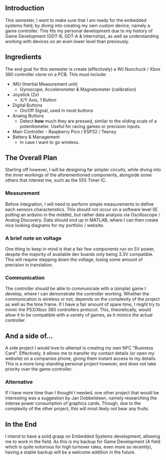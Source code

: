 ## Introduction
This semester, I want to make sure that I am ready for the embedded systems field, by diving into creating my own custom device, namely a game controller. This fits my personal development due to my history of Game Development (GDT-B, GDT-A & Internship), as well as understanding working with devices on an even lower level than previously.

## Ingredients

The end goal for this semester is create (effectively) a Wii Nunchuck / Xbox 360 controller clone on a PCB. This must include:
- IMU (Inertial Measurement unit)
	- Gyroscope, Accelerometer & Magnetometer (calibration)
- Joystick (2x)
	- X/Y Axis, 1 Button
- Digital Buttons
	- On/Off Signal, used in most buttons
- Analog Buttons
	- Detect **how** much they are pressed, similar to the sliding scale of a potentiometer. Useful for racing games or precision inputs.
- Main Controller - Raspberry Pico / ESP32 / Teensy
- Battery & Management
	- In case I want to go wireless.

## The Overall Plan

Starting off however, I will be designing far simpler circuits, while diving into the inner workings of the aforementioned components, alongside some others that interest me, such as the 555 Timer IC.

### Measurement
Before integration, I will need to perform simple measurements to define each sensors characteristics. This should not occur on a software level (IE putting an arduino in the middle), but rather data analysis via Oscilloscope / Analog Discovery. Data should end up in MATLAB, where I can then create nice looking diagrams for my portfolio / website.

### A brief note on voltage

One thing to keep in mind is that a fair few components run on 5V power, despite the majority of available dev boards only being 3.3V compatible. This will require stepping down the voltage, losing some amount of precision in translation.

### Communication

The controller should be able to communicate with a (simple) game I develop, where I can demonstrate the controller working. Whether the communication is wireless or not, depends on the complexity of the project as well as the time frame.
If I have a fair amount of spare time, I might try to mimic the PS3/Xbox 360 controllers protocol. This, theoretically, would allow it to be compatible with a variety of games, as it mimics the actual controller.

## And a side of...

A side project I would love to attempt is creating my own NFC "Business Card". Effectively, it allows me to transfer my contact details (or open my website) on a companies phone, giving them instant access to my details. This is a more long-standing personal project however, and does not take priority over the game controller.
### Alternative

If I have more time than I thought I needed, one other project that would be interesting was a suggestion by Jan Dobbelsteen, namely researching the intense power consumption of graphics cards. Though, due to the complexity of the other project, this will most likely not bear any fruits.

## In the End
I intend to have a solid grasp on Embedded Systems development, allowing me to work in the field. As this is my backup for Game Development (A field which is quite notorious for high turnover rates, even more so recently), having a stable backup will be a welcome addition in the future.